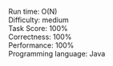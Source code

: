 Run time: O(N)  
Difficulty: medium  
Task Score: 100%  
Correctness: 100%  
Performance: 100%  
Programming language: Java  
